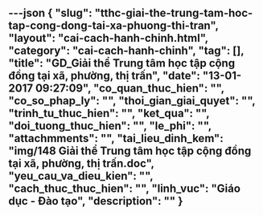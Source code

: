 ---json
{
    "slug": "tthc-giai-the-trung-tam-hoc-tap-cong-dong-tai-xa-phuong-thi-tran",
    "layout": "cai-cach-hanh-chinh.html",
    "category": "cai-cach-hanh-chinh",
    "tag": [],
    "title": "GD_Giải thể Trung tâm học tập cộng đồng tại xã, phường, thị trấn",
    "date": "13-01-2017 09:27:09",
    "co_quan_thuc_hien": "",
    "co_so_phap_ly": "",
    "thoi_gian_giai_quyet": "",
    "trinh_tu_thuc_hien": "",
    "ket_qua": "",
    "doi_tuong_thuc_hien": "",
    "le_phi": "",
    "attachmments": "",
    "tai_lieu_dinh_kem": "img/148 Giải thể Trung tâm học tập cộng đồng tại xã, phường, thị trấn.doc",
    "yeu_cau_va_dieu_kien": "",
    "cach_thuc_thuc_hien": "",
    "linh_vuc": "Giáo dục - Đào tạo",
    "description": ""
}
---
